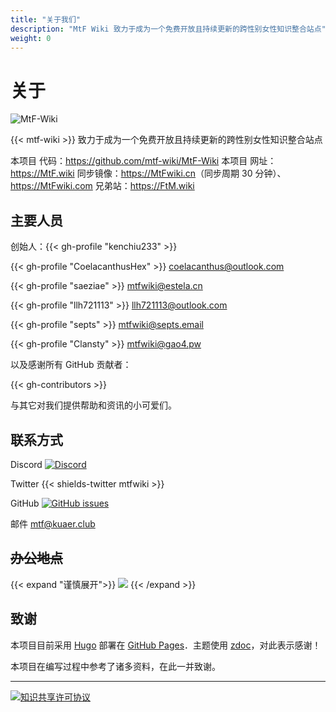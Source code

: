 ```yaml
---
title: "关于我们"
description: "MtF Wiki 致力于成为一个免费开放且持续更新的跨性别女性知识整合站点"
weight: 0
---
```


<link rel="stylesheet" href="https://cdn.jsdelivr.net/npm/bootstrap-icons@1.5.0/font/bootstrap-icons.css">

# 关于

![MtF-Wiki](/new/mtf-wiki-long.svg)

{{< mtf-wiki >}} 致力于成为一个免费开放且持续更新的跨性别女性知识整合站点

本项目 <i class="bi bi-github"></i> 代码：<https://github.com/mtf-wiki/MtF-Wiki>
本项目 <i class="bi bi-link-45deg"></i> 网址：<https://MtF.wiki>
<i class="bi bi-link-45deg"></i> 同步镜像：<https://MtFwiki.cn>（同步周期 30 分钟）、<https://MtFwiki.com>
兄弟站：<https://FtM.wiki>

## 主要人员

创始人：{{< gh-profile "kenchiu233" >}}

{{< gh-profile "CoelacanthusHex" >}}&nbsp;<coelacanthus@outlook.com>

{{< gh-profile "saeziae" >}}&nbsp;<mtfwiki@estela.cn>

{{< gh-profile "llh721113" >}}&nbsp;<llh721113@outlook.com>

{{< gh-profile "septs" >}}&nbsp;<mtfwiki@septs.email>

{{< gh-profile "Clansty" >}}&nbsp;<mtfwiki@gao4.pw>

以及感谢所有 GitHub 贡献者：

{{< gh-contributors >}}

与其它对我们提供帮助和资讯的小可爱们。

## 联系方式

Discord [![Discord][badge-discord]](https://233.plus/discord)

Twitter {{< shields-twitter mtfwiki >}}

GitHub [![GitHub issues][badge-github]](https://github.com/mtf-wiki/MtF-Wiki/issues/new)

邮件 <mtf@kuaer.club>

[badge-discord]: https://img.shields.io/discord/883004164760801320?style=flat-square
[badge-github]: https://img.shields.io/github/issues/mtf-wiki/MtF-Wiki?style=flat-square

## ~~办公地点~~

{{< expand "谨慎展开">}}
![](/images/33cll.png)
{{< /expand >}}

## 致谢

本项目目前采用 [Hugo][hugo-url] 部署在 [GitHub Pages][pages-url]．主题使用 [zdoc][zdoc-url]，对此表示感谢！

本项目在编写过程中参考了诸多资料，在此一并致谢。

---

[![知识共享许可协议](https://i.creativecommons.org/l/by-sa/4.0/88x31.png)](https://creativecommons.org/licenses/by-sa/4.0/)

[hugo-url]: https://github.com/gohugoio/hugo
[zdoc-url]: https://github.com/zzossig/hugo-theme-zdoc
[pages-url]: https://pages.github.com

